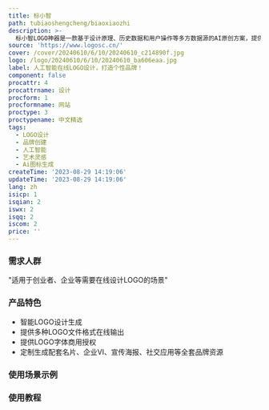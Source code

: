 ```yaml
---
title: 标小智
path: tubiaoshengcheng/biaoxiaozhi
description: >-
  标小智LOGO神器是一款基于设计原理、历史数据和用户操作等多方数据源的AI原创方案，提供矢量、反色、黑白、透明等10多种LOGO文件格式在线输出。同时，提供LOGO字体商用授权，一次购买永久授权。作为智能品牌创建平台，标小智LOGO神器还将为您的LOGO定制生成配套名片、企业VI、宣传海报、社交应用等全套的品牌资源，助您轻松实现品牌自动化！
source: 'https://www.logosc.cn/'
cover: /cover/20240610/6/10/20240610_c214890f.jpg
logo: /logo/20240610/6/10/20240610_ba606eaa.jpg
label: 人工智能在线LOGO设计，打造个性品牌！
component: false
procattr: 4
procattrname: 设计
procform: 1
procformname: 网站
proctype: 3
proctypename: 中文精选
tags:
  - LOGO设计
  - 品牌创建
  - 人工智能
  - 艺术灵感
  - Ai图标生成
createTime: '2023-08-29 14:19:06'
updateTime: '2023-08-29 14:19:06'
lang: zh
isicp: 1
isqian: 2
iswx: 2
isqq: 2
iscom: 2
price: ''
---
```




### 需求人群
"适用于创业者、企业等需要在线设计LOGO的场景"

### 产品特色
* 智能LOGO设计生成
* 提供多种LOGO文件格式在线输出
* 提供LOGO字体商用授权
* 定制生成配套名片、企业VI、宣传海报、社交应用等全套品牌资源

### 使用场景示例


### 使用教程


  
